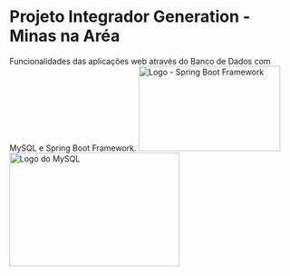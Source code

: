 
# Projeto Integrador Generation - Minas na Aréa

Funcionalidades das aplicações web através do Banco de Dados com MySQL e Spring Boot Framework.
<img src="https://i.imgur.com/kPMlDb5.png" alt="Logo - Spring Boot Framework" style="height: 150px; width:250px;"/>
<img src="https://i.imgur.com/DAV5Iyx.png" alt="Logo do MySQL" style="height: 200px; width:300px;"/> 
